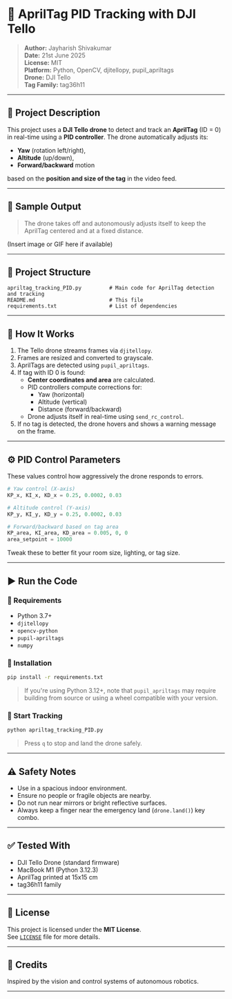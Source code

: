 # 🚁 AprilTag PID Tracking with DJI Tello

> **Author:** Jayharish Shivakumar  
> **Date:** 21st June 2025  
> **License:** MIT  
> **Platform:** Python, OpenCV, djitellopy, pupil_apriltags  
> **Drone:** DJI Tello  
> **Tag Family:** tag36h11

---

## 📌 Project Description

This project uses a **DJI Tello drone** to detect and track an **AprilTag** (ID = 0) in real-time using a **PID controller**. The drone automatically adjusts its:
- **Yaw** (rotation left/right),
- **Altitude** (up/down),
- **Forward/backward** motion

based on the **position and size of the tag** in the video feed.

---

## 📸 Sample Output

> The drone takes off and autonomously adjusts itself to keep the AprilTag centered and at a fixed distance.

(Insert image or GIF here if available)

---

## 📂 Project Structure

```plaintext
apriltag_tracking_PID.py         # Main code for AprilTag detection and tracking
README.md                        # This file
requirements.txt                 # List of dependencies
```

---

## 🧠 How It Works

1. The Tello drone streams frames via `djitellopy`.
2. Frames are resized and converted to grayscale.
3. AprilTags are detected using `pupil_apriltags`.
4. If tag with ID 0 is found:
   - **Center coordinates and area** are calculated.
   - PID controllers compute corrections for:
     - Yaw (horizontal)
     - Altitude (vertical)
     - Distance (forward/backward)
   - Drone adjusts itself in real-time using `send_rc_control`.
5. If no tag is detected, the drone hovers and shows a warning message on the frame.

---

## ⚙️ PID Control Parameters

These values control how aggressively the drone responds to errors.

```python
# Yaw control (X-axis)
KP_x, KI_x, KD_x = 0.25, 0.0002, 0.03

# Altitude control (Y-axis)
KP_y, KI_y, KD_y = 0.25, 0.0002, 0.03

# Forward/backward based on tag area
KP_area, KI_area, KD_area = 0.005, 0, 0
area_setpoint = 10000
```

Tweak these to better fit your room size, lighting, or tag size.

---

## ▶️ Run the Code

### 🧰 Requirements

- Python 3.7+
- `djitellopy`
- `opencv-python`
- `pupil-apriltags`
- `numpy`

### 🔧 Installation

```bash
pip install -r requirements.txt
```

> If you're using Python 3.12+, note that `pupil_apriltags` may require building from source or using a wheel compatible with your version.

### 🚀 Start Tracking

```bash
python apriltag_tracking_PID.py
```

> Press `q` to stop and land the drone safely.

---

## ⚠️ Safety Notes

- Use in a spacious indoor environment.
- Ensure no people or fragile objects are nearby.
- Do not run near mirrors or bright reflective surfaces.
- Always keep a finger near the emergency land (`drone.land()`) key combo.

---

## ✅ Tested With

- DJI Tello Drone (standard firmware)
- MacBook M1 (Python 3.12.3)
- AprilTag printed at 15x15 cm
- tag36h11 family

---

## 📜 License

This project is licensed under the **MIT License**.  
See [`LICENSE`](LICENSE) file for more details.

---

## 🙌 Credits

Inspired by the vision and control systems of autonomous robotics.

---
